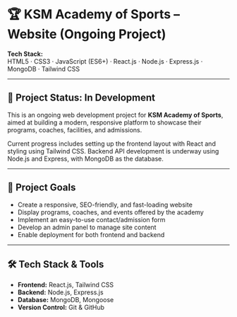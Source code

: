 # 🏆 KSM Academy of Sports – Website (Ongoing Project)

**Tech Stack:**  
HTML5 · CSS3 · JavaScript (ES6+) · React.js · Node.js · Express.js · MongoDB · Tailwind CSS

---

## 🚧 Project Status: In Development

This is an ongoing web development project for **KSM Academy of Sports**, aimed at building a modern, responsive platform to showcase their programs, coaches, facilities, and admissions.

Current progress includes setting up the frontend layout with React and styling using Tailwind CSS. Backend API development is underway using Node.js and Express, with MongoDB as the database.

---

## 🎯 Project Goals

- Create a responsive, SEO-friendly, and fast-loading website  
- Display programs, coaches, and events offered by the academy  
- Implement an easy-to-use contact/admission form  
- Develop an admin panel to manage site content  
- Enable deployment for both frontend and backend

---

## 🛠️ Tech Stack & Tools

- **Frontend:** React.js, Tailwind CSS  
- **Backend:** Node.js, Express.js  
- **Database:** MongoDB, Mongoose  
- **Version Control:** Git & GitHub  



